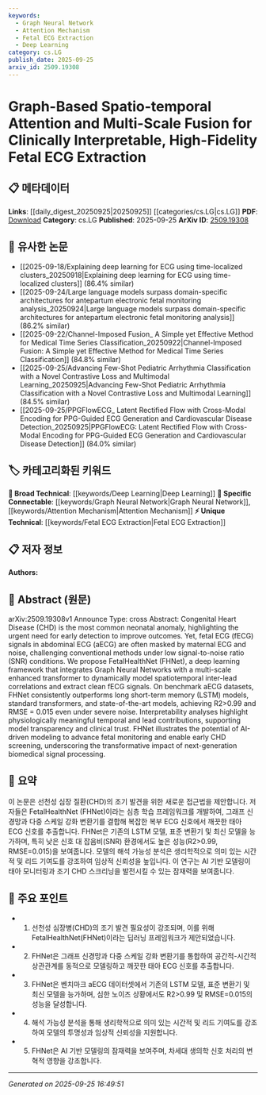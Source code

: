 ```yaml
---
keywords:
  - Graph Neural Network
  - Attention Mechanism
  - Fetal ECG Extraction
  - Deep Learning
category: cs.LG
publish_date: 2025-09-25
arxiv_id: 2509.19308
---
```


<!-- KEYWORD_LINKING_METADATA:
{
  "processed_timestamp": "2025-09-25T16:49:51.680592",
  "vocabulary_version": "1.0",
  "selected_keywords": [
    "Graph Neural Network",
    "Attention Mechanism",
    "Fetal ECG Extraction",
    "Deep Learning"
  ],
  "rejected_keywords": [],
  "similarity_scores": {
    "Graph Neural Network": 0.88,
    "Attention Mechanism": 0.85,
    "Fetal ECG Extraction": 0.7,
    "Deep Learning": 0.65
  },
  "extraction_method": "AI_prompt_based",
  "budget_applied": true,
  "candidates_json": {
    "candidates": [
      {
        "surface": "Graph Neural Networks",
        "canonical": "Graph Neural Network",
        "aliases": [
          "GNN",
          "Graph Networks"
        ],
        "category": "specific_connectable",
        "rationale": "Graph Neural Networks are central to the proposed framework, allowing for dynamic modeling of spatiotemporal correlations.",
        "novelty_score": 0.45,
        "connectivity_score": 0.9,
        "specificity_score": 0.85,
        "link_intent_score": 0.88
      },
      {
        "surface": "Attention Mechanism",
        "canonical": "Attention Mechanism",
        "aliases": [
          "Attention",
          "Attention Model"
        ],
        "category": "specific_connectable",
        "rationale": "Attention Mechanisms are used to enhance the model's ability to focus on relevant parts of the input data.",
        "novelty_score": 0.5,
        "connectivity_score": 0.87,
        "specificity_score": 0.8,
        "link_intent_score": 0.85
      },
      {
        "surface": "Fetal ECG Extraction",
        "canonical": "Fetal ECG Extraction",
        "aliases": [
          "fECG Extraction",
          "Fetal Electrocardiogram Extraction"
        ],
        "category": "unique_technical",
        "rationale": "This is a unique technical term central to the study's aim of extracting fetal ECG from noisy signals.",
        "novelty_score": 0.75,
        "connectivity_score": 0.65,
        "specificity_score": 0.9,
        "link_intent_score": 0.7
      },
      {
        "surface": "Deep Learning",
        "canonical": "Deep Learning",
        "aliases": [
          "DL"
        ],
        "category": "broad_technical",
        "rationale": "Deep Learning is the overarching technique used in the framework, connecting it to a broad range of AI applications.",
        "novelty_score": 0.4,
        "connectivity_score": 0.95,
        "specificity_score": 0.6,
        "link_intent_score": 0.65
      }
    ],
    "ban_list_suggestions": [
      "Congenital Heart Disease",
      "Signal-to-Noise Ratio"
    ]
  },
  "decisions": [
    {
      "candidate_surface": "Graph Neural Networks",
      "resolved_canonical": "Graph Neural Network",
      "decision": "linked",
      "scores": {
        "novelty": 0.45,
        "connectivity": 0.9,
        "specificity": 0.85,
        "link_intent": 0.88
      }
    },
    {
      "candidate_surface": "Attention Mechanism",
      "resolved_canonical": "Attention Mechanism",
      "decision": "linked",
      "scores": {
        "novelty": 0.5,
        "connectivity": 0.87,
        "specificity": 0.8,
        "link_intent": 0.85
      }
    },
    {
      "candidate_surface": "Fetal ECG Extraction",
      "resolved_canonical": "Fetal ECG Extraction",
      "decision": "linked",
      "scores": {
        "novelty": 0.75,
        "connectivity": 0.65,
        "specificity": 0.9,
        "link_intent": 0.7
      }
    },
    {
      "candidate_surface": "Deep Learning",
      "resolved_canonical": "Deep Learning",
      "decision": "linked",
      "scores": {
        "novelty": 0.4,
        "connectivity": 0.95,
        "specificity": 0.6,
        "link_intent": 0.65
      }
    }
  ]
}
-->

# Graph-Based Spatio-temporal Attention and Multi-Scale Fusion for Clinically Interpretable, High-Fidelity Fetal ECG Extraction

## 📋 메타데이터

**Links**: [[daily_digest_20250925|20250925]] [[categories/cs.LG|cs.LG]]
**PDF**: [Download](https://arxiv.org/pdf/2509.19308.pdf)
**Category**: cs.LG
**Published**: 2025-09-25
**ArXiv ID**: [2509.19308](https://arxiv.org/abs/2509.19308)

## 🔗 유사한 논문
- [[2025-09-18/Explaining deep learning for ECG using time-localized clusters_20250918|Explaining deep learning for ECG using time-localized clusters]] (86.4% similar)
- [[2025-09-24/Large language models surpass domain-specific architectures for antepartum electronic fetal monitoring analysis_20250924|Large language models surpass domain-specific architectures for antepartum electronic fetal monitoring analysis]] (86.2% similar)
- [[2025-09-22/Channel-Imposed Fusion_ A Simple yet Effective Method for Medical Time Series Classification_20250922|Channel-Imposed Fusion: A Simple yet Effective Method for Medical Time Series Classification]] (84.8% similar)
- [[2025-09-25/Advancing Few-Shot Pediatric Arrhythmia Classification with a Novel Contrastive Loss and Multimodal Learning_20250925|Advancing Few-Shot Pediatric Arrhythmia Classification with a Novel Contrastive Loss and Multimodal Learning]] (84.5% similar)
- [[2025-09-25/PPGFlowECG_ Latent Rectified Flow with Cross-Modal Encoding for PPG-Guided ECG Generation and Cardiovascular Disease Detection_20250925|PPGFlowECG: Latent Rectified Flow with Cross-Modal Encoding for PPG-Guided ECG Generation and Cardiovascular Disease Detection]] (84.0% similar)

## 🏷️ 카테고리화된 키워드
**🧠 Broad Technical**: [[keywords/Deep Learning|Deep Learning]]
**🔗 Specific Connectable**: [[keywords/Graph Neural Network|Graph Neural Network]], [[keywords/Attention Mechanism|Attention Mechanism]]
**⚡ Unique Technical**: [[keywords/Fetal ECG Extraction|Fetal ECG Extraction]]

## 📋 저자 정보

**Authors:** 

## 📄 Abstract (원문)

arXiv:2509.19308v1 Announce Type: cross 
Abstract: Congenital Heart Disease (CHD) is the most common neonatal anomaly, highlighting the urgent need for early detection to improve outcomes. Yet, fetal ECG (fECG) signals in abdominal ECG (aECG) are often masked by maternal ECG and noise, challenging conventional methods under low signal-to-noise ratio (SNR) conditions. We propose FetalHealthNet (FHNet), a deep learning framework that integrates Graph Neural Networks with a multi-scale enhanced transformer to dynamically model spatiotemporal inter-lead correlations and extract clean fECG signals. On benchmark aECG datasets, FHNet consistently outperforms long short-term memory (LSTM) models, standard transformers, and state-of-the-art models, achieving R2>0.99 and RMSE = 0.015 even under severe noise. Interpretability analyses highlight physiologically meaningful temporal and lead contributions, supporting model transparency and clinical trust. FHNet illustrates the potential of AI-driven modeling to advance fetal monitoring and enable early CHD screening, underscoring the transformative impact of next-generation biomedical signal processing.

## 📝 요약

이 논문은 선천성 심장 질환(CHD)의 조기 발견을 위한 새로운 접근법을 제안합니다. 저자들은 FetalHealthNet (FHNet)이라는 심층 학습 프레임워크를 개발하여, 그래프 신경망과 다중 스케일 강화 변환기를 결합해 복잡한 복부 ECG 신호에서 깨끗한 태아 ECG 신호를 추출합니다. FHNet은 기존의 LSTM 모델, 표준 변환기 및 최신 모델을 능가하며, 특히 낮은 신호 대 잡음비(SNR) 환경에서도 높은 성능(R2>0.99, RMSE=0.015)을 보여줍니다. 모델의 해석 가능성 분석은 생리학적으로 의미 있는 시간적 및 리드 기여도를 강조하여 임상적 신뢰성을 높입니다. 이 연구는 AI 기반 모델링이 태아 모니터링과 조기 CHD 스크리닝을 발전시킬 수 있는 잠재력을 보여줍니다.

## 🎯 주요 포인트

- 1. 선천성 심장병(CHD)의 조기 발견 필요성이 강조되며, 이를 위해 FetalHealthNet(FHNet)이라는 딥러닝 프레임워크가 제안되었습니다.
- 2. FHNet은 그래프 신경망과 다중 스케일 강화 변환기를 통합하여 공간적-시간적 상관관계를 동적으로 모델링하고 깨끗한 태아 ECG 신호를 추출합니다.
- 3. FHNet은 벤치마크 aECG 데이터셋에서 기존의 LSTM 모델, 표준 변환기 및 최신 모델을 능가하며, 심한 노이즈 상황에서도 R2>0.99 및 RMSE=0.015의 성능을 달성합니다.
- 4. 해석 가능성 분석을 통해 생리학적으로 의미 있는 시간적 및 리드 기여도를 강조하여 모델의 투명성과 임상적 신뢰성을 지원합니다.
- 5. FHNet은 AI 기반 모델링의 잠재력을 보여주며, 차세대 생의학 신호 처리의 변혁적 영향을 강조합니다.


---

*Generated on 2025-09-25 16:49:51*
